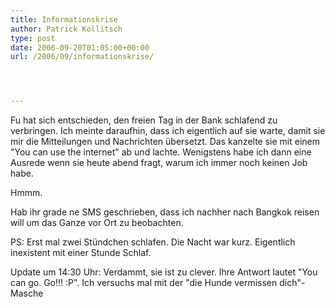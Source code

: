 ```yaml
---
title: Informationskrise
author: Patrick Kollitsch
type: post
date: 2006-09-20T01:05:00+00:00
url: /2006/09/informationskrise/




---
```

Fu hat sich entschieden, den freien Tag in der Bank schlafend zu verbringen. Ich meinte daraufhin, dass ich eigentlich auf sie warte, damit sie mir die Mitteilungen und Nachrichten übersetzt. Das kanzelte sie mit einem "You can use the internet" ab und lachte. Wenigstens habe ich dann eine Ausrede wenn sie heute abend fragt, warum ich immer noch keinen Job habe.

Hmmm.

Hab ihr grade ne <span class="caps">SMS</span> geschrieben, dass ich nachher nach Bangkok reisen will um das Ganze vor Ort zu beobachten.

PS: Erst mal zwei Stündchen schlafen. Die Nacht war kurz. Eigentlich inexistent mit einer Stunde Schlaf.

Update um 14:30 Uhr: Verdammt, sie ist zu clever. Ihre Antwort lautet "You can go. Go!!! :P". Ich versuchs mal mit der "die Hunde vermissen dich"-Masche
